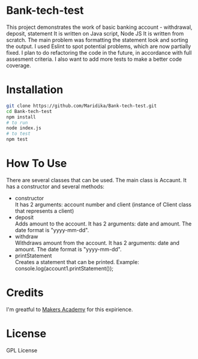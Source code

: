 # Bank-tech-test

This project demonstrates the work of basic banking account - withdrawal, deposit, statement 
It is written on Java script, Node JS
It is written from scratch. The main problem was formatting the statement look and sorting the output. I used Eslint to spot potential problems, which are now partially fixed.
I plan to do refactoring the code in the future, in accordance with full assesment criteria.
I also want to add more tests to make a better code coverage.

# Installation
``` bash
git clone https://github.com/Maridika/Bank-tech-test.git
cd Bank-tech-test
npm install
# to run
node index.js
# to test
npm test
```

# How To Use

There are several classes that can be used. The main class is Accaunt. It has a constructor and several methods:
- constructor <br>
It has 2 arguments: account number and client (instance of Client class that represents a client)
- deposit <br>
Adds amount to the account. It has 2 arguments: date and amount. The date format is "yyyy-mm-dd".
- withdraw <br>
Withdraws amount from the account. It has 2 arguments: date and amount. The date format is "yyyy-mm-dd".
- printStatement <br>
Creates a statement that can be printed. Example: console.log(account1.printStatement());

# Credits
I'm greatful to [Makers Academy](https://github.com/enterprises/makers-academy) for this expirience.

# License
GPL License
